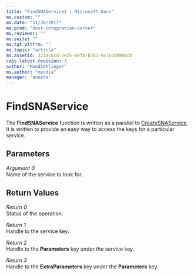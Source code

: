 ```yaml
---
title: "FindSNAService2 | Microsoft Docs"
ms.custom: ""
ms.date: "11/30/2017"
ms.prod: "host-integration-server"
ms.reviewer: ""
ms.suite: ""
ms.tgt_pltfrm: ""
ms.topic: "article"
ms.assetid: 321ac6cd-2e25-4efa-b783-9c76c889dcd0
caps.latest.revision: 3
author: "MandiOhlinger"
ms.author: "mandia"
manager: "anneta"
---
```

# FindSNAService
The **FindSNAService** function is written as a parallel to [CreateSNAService](../core/createsnaservice1.md). It is written to provide an easy way to access the keys for a particular service.  
  
## Parameters  
 *Argument 0*  
 Name of the service to look for.  
  
## Return Values  
 *Return 0*  
 Status of the operation.  
  
 *Return 1*  
 Handle to the service key.  
  
 *Return 2*  
 Handle to the **Parameters** key under the service key.  
  
 *Return 3*  
 Handle to the **ExtraParameters** key under the **Parameters** key.